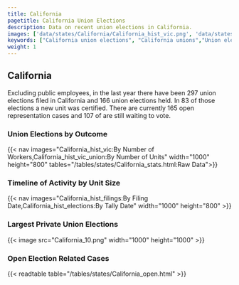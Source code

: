 ```yaml
---
title: California
pagetitle: California Union Elections
description: Data on recent union elections in California.
images: ['data/states/California/California_hist_vic.png', 'data/states/California/California_hist_size.png', 'data/states/California/California_10.png']
keywords: ["California union elections", "California unions","Union elections"]
weight: 1
---
```

##  California

Excluding public employees, in the last year there have been 297 union elections filed in California and 166 union elections held. In 83 of those elections a new unit was certified. There are currently 165 open representation cases and 107 of are still waiting to vote.

### Union Elections by Outcome
{{< nav images="California_hist_vic:By Number of Workers,California_hist_vic_union:By Number of Units" width="1000" height="800" tables="/tables/states/California_stats.html:Raw Data">}}

### Timeline of Activity by Unit Size
{{< nav images="California_hist_filings:By Filing Date,California_hist_elections:By Tally Date" width="1000" height="800" >}}

### Largest Private Union Elections
{{< image src="California_10.png" width="1000" height="1000"  >}}

### Open Election Related Cases
{{< readtable table="/tables/states/California_open.html" >}}

